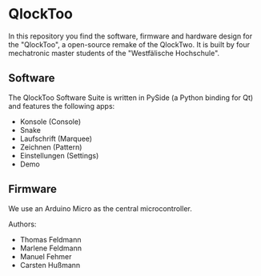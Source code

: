 QlockToo
========

In this repository you find the software, firmware and hardware design for the "QlockToo", a open-source remake of the QlockTwo. It is built by four mechatronic master students of the "Westfälische Hochschule".

Software
--------
The QlockToo Software Suite is written in PySide (a Python binding for Qt) and features the following apps:

- Konsole (Console)
- Snake
- Laufschrift (Marquee)
- Zeichnen (Pattern)
- Einstellungen (Settings)
- Demo

Firmware
--------
We use an Arduino Micro as the central microcontroller.

Authors:
- Thomas Feldmann
- Marlene Feldmann
- Manuel Fehmer
- Carsten Hußmann
